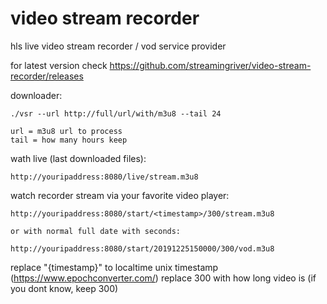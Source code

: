# video stream recorder
hls live video stream recorder / vod service provider

for latest version check https://github.com/streamingriver/video-stream-recorder/releases

downloader:
```
./vsr --url http://full/url/with/m3u8 --tail 24

url = m3u8 url to process
tail = how many hours keep
```

wath live (last downloaded files):
```
http://youripaddress:8080/live/stream.m3u8
```


watch recorder stream via your favorite video player:
```
http://youripaddress:8080/start/<timestamp>/300/stream.m3u8

or with normal full date with seconds:

http://youripaddress:8080/start/20191225150000/300/vod.m3u8

```
replace "{timestamp}" to localtime unix timestamp (https://www.epochconverter.com/)
replace 300 with how long video is (if you dont know, keep 300)



